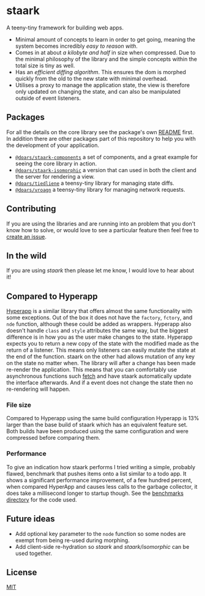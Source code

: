 # staark

A teeny-tiny framework for building web apps.

- Minimal amount of concepts to learn in order to get going, meaning the system becomes incredibly *easy to reason with*.
- Comes in at about *a kilobyte and half* in size when compressed. Due to the minimal philosophy of the library and the simple concepts within the total size is tiny as well.
- Has an *efficient diffing algorithm*. This ensures the dom is morphed quickly from the old to the new state with minimal overhead.
- Utilises a proxy to manage the application state, the view is therefore only updated on changing the state, and can also be manipulated outside of event listeners.

## Packages

For all the details on the core library see the package's own [README](https://github.com/doars/staark/tree/main/packages/staark#readme) first. In addition there are other packages part of this repository to help you with the development of your application.

- [`@doars/staark-components`](https://github.com/doars/staark/tree/main/packages/staark-components#readme) a set of components, and a great example for seeing the core library in action.
- [`@doars/staark-isomorphic`](https://github.com/doars/staark/tree/main/packages/staark-isomorphic#readme) a version that can used in both the client and the server for rendering a view.
- [`@doars/tiedliene`](https://github.com/doars/staark/tree/main/packages/tiedliene#readme) a teensy-tiny library for managing state diffs.
- [`@doars/vroagn`](https://github.com/doars/staark/tree/main/packages/vroagn#readme) a teensy-tiny library for managing network requests.

## Contributing

If you are using the libraries and are running into an problem that you don't know how to solve, or would love to see a particular feature then feel free to [create an issue](https://github.com/doars/staark/issues/new/choose).

## In the wild

If you are using _staark_ then please let me know, I would love to hear about it!

## Compared to Hyperapp

[Hyperapp](https://github.com/jorgebucaran/hyperapp#readme) is a similar library that offers almost the same functionality with some exceptions. Out of the box it does not have the `factory`, `fctory`, and `nde` function, although these could be added as wrappers. Hyperapp also doesn't handle `class` and `style` attributes the same way, but the biggest difference is in how you as the user make changes to the state. Hyperapp expects you to return a new copy of the state with the modified made as the return of a listener. This means only listeners can easily mutate the state at the end of the function. staark on the other had allows mutation of any key on the state no matter when. The library will after a change has been made re-render the application. This means that you can comfortably use asynchronous functions such [fetch](https://github.com/doars/staark/tree/main/packages/vroagn#readme) and have staark automatically update the interface afterwards. And if a event does not change the state then no re-rendering will happen.

### File size

Compared to Hyperapp using the same build configuration Hyperapp is 13% larger than the base build of staark which has an equivalent feature set. Both builds have been produced using the same configuration and were compressed before comparing them.

### Performance

To give an indication how staark performs I tried writing a simple, probably flawed, benchmark that pushes items onto a list similar to a todo app. It shows a significant performance improvement, of a few hundred percent, when compared HyperApp and causes less calls to the garbage collector, it does take a millisecond longer to startup though. See the [benchmarks directory](https://github.com/doars/staark/tree/main/benchmarks) for the code used.

## Future ideas

- Add optional key parameter to the `node` function so some nodes are exempt from being re-used during morphing.
- Add client-side re-hydration so _staark_ and _staark/isomorphic_ can be used together.

## License

[MIT](/LICENSE)
